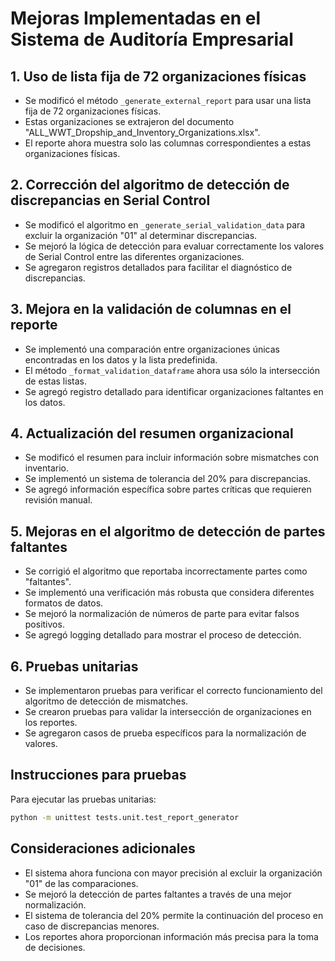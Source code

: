 # Mejoras Implementadas en el Sistema de Auditoría Empresarial

## 1. Uso de lista fija de 72 organizaciones físicas

- Se modificó el método `_generate_external_report` para usar una lista fija de 72 organizaciones físicas.
- Estas organizaciones se extrajeron del documento "ALL_WWT_Dropship_and_Inventory_Organizations.xlsx".
- El reporte ahora muestra solo las columnas correspondientes a estas organizaciones físicas.

## 2. Corrección del algoritmo de detección de discrepancias en Serial Control

- Se modificó el algoritmo en `_generate_serial_validation_data` para excluir la organización "01" al determinar discrepancias.
- Se mejoró la lógica de detección para evaluar correctamente los valores de Serial Control entre las diferentes organizaciones.
- Se agregaron registros detallados para facilitar el diagnóstico de discrepancias.

## 3. Mejora en la validación de columnas en el reporte

- Se implementó una comparación entre organizaciones únicas encontradas en los datos y la lista predefinida.
- El método `_format_validation_dataframe` ahora usa sólo la intersección de estas listas.
- Se agregó registro detallado para identificar organizaciones faltantes en los datos.

## 4. Actualización del resumen organizacional

- Se modificó el resumen para incluir información sobre mismatches con inventario.
- Se implementó un sistema de tolerancia del 20% para discrepancias.
- Se agregó información específica sobre partes críticas que requieren revisión manual.

## 5. Mejoras en el algoritmo de detección de partes faltantes

- Se corrigió el algoritmo que reportaba incorrectamente partes como "faltantes".
- Se implementó una verificación más robusta que considera diferentes formatos de datos.
- Se mejoró la normalización de números de parte para evitar falsos positivos.
- Se agregó logging detallado para mostrar el proceso de detección.

## 6. Pruebas unitarias

- Se implementaron pruebas para verificar el correcto funcionamiento del algoritmo de detección de mismatches.
- Se crearon pruebas para validar la intersección de organizaciones en los reportes.
- Se agregaron casos de prueba específicos para la normalización de valores.

## Instrucciones para pruebas

Para ejecutar las pruebas unitarias:

```bash
python -m unittest tests.unit.test_report_generator
```

## Consideraciones adicionales

- El sistema ahora funciona con mayor precisión al excluir la organización "01" de las comparaciones.
- Se mejoró la detección de partes faltantes a través de una mejor normalización.
- El sistema de tolerancia del 20% permite la continuación del proceso en caso de discrepancias menores.
- Los reportes ahora proporcionan información más precisa para la toma de decisiones.